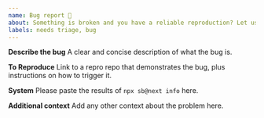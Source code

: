 ```yaml
---
name: Bug report 🐞
about: Something is broken and you have a reliable reproduction? Let us know here. For questions, please use "Question" below.
labels: needs triage, bug
---
```


**Describe the bug**
A clear and concise description of what the bug is.

**To Reproduce**
Link to a repro repo that demonstrates the bug, plus instructions on how to trigger it.

**System**
Please paste the results of `npx sb@next info` here.

**Additional context**
Add any other context about the problem here.
